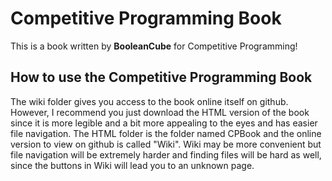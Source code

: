 # **C**ompetitive **P**rogramming Book
This is a book written by **BooleanCube** for Competitive Programming!

## How to use the **C**ompetitive **P**rogramming Book
The wiki folder gives you access to the book online itself on github. However, I recommend you just download the HTML version of the book since it is more legible and a bit more appealing to the eyes and has easier file navigation. The HTML folder is the folder named CPBook<version> and the online version to view on github is called "Wiki". Wiki may be more convenient but file navigation will be extremely harder and finding files will be hard as well, since the buttons in Wiki will lead you to an unknown page.
